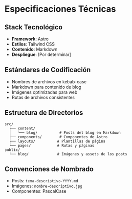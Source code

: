 # Especificaciones Técnicas

## Stack Tecnológico

- **Framework**: Astro
- **Estilos**: Tailwind CSS
- **Contenido**: Markdown
- **Despliegue**: [Por determinar]

## Estándares de Codificación

- Nombres de archivos en kebab-case
- Markdown para contenido de blog
- Imágenes optimizadas para web
- Rutas de archivos consistentes

## Estructura de Directorios

```
src/
  ├── content/
  │   └── blog/          # Posts del blog en Markdown
  ├── components/        # Componentes de Astro
  ├── layouts/          # Plantillas de página
  └── pages/            # Rutas y páginas
public/
  └── blog/             # Imágenes y assets de los posts
```

## Convenciones de Nombrado

- Posts: `tema-descriptivo-YYYY.md`
- Imágenes: `nombre-descriptivo.jpg`
- Componentes: PascalCase
